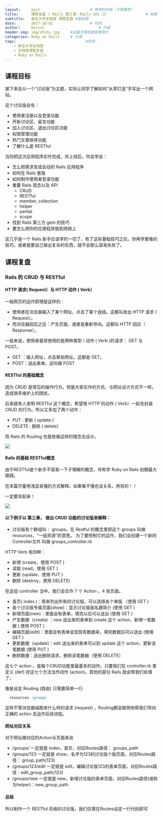 ```yaml
---
layout:     post                       # 使用的布局（不需要改）
title:      课程复盘 | Rails 第三课：Rails 101（2）                 # 标题 
subtitle:   新生大学全栈营 课程复盘 #副标题
date:       2017-10-02                 # 时间
author:     Kerzzi                         # 作者
header-img: img/zhihu.jpg     #这篇文章标题背景图片
categories: Ruby on Rails     # 分类
tags:                                #标签
    - 新生大学全栈营
    - 全栈营课程复盘
    - Ruby on Rails
---
```



## 课程目标

接下来会以一个“讨论版”为主题，实际让同学了解如何“从零打造”手写出一个网站。

这个讨论版会有：

* 使用者注册以及登录功能
* 开新讨论区、留言功能
* 加入讨论区、退出讨论区功能
* 权限管理功能
* 热门文章排序功能
* 了解什么是 RESTful

当你把这次应用程序实作完成，并上线后，你会学会：

* 怎么把需求变成会动的 Rails 应用程序
* 如何在 Rails 套版
* 如何制作使用者登录功能
* 重要 Rails 观念以及 API
  - CRUD
  - RESTful
  - member, collection
  - helper
  - partial
  - scope
* 找到 Rails 第三方 gem 的技巧
* 要怎么把你的应用程序放到网络上

这几乎是一个 Rails 新手应该学的一切了，有了这些基础技巧之后，你再学更难的技巧，或者是要自己做出复杂的东西，就不会那么容易失败了。

## 课程复盘

### Rails 的 CRUD 与 RESTful


#### HTTP 请求( Request）与 HTTP 动作 ( Verb）

一般网页的运作原理是这样的：

* 使用者在浏览器输入了某个网址，点击了某个连结。这都叫发出 HTTP 请求 ( Request）。
* 而浏览器回应之后：产生页面，或者是重新导向。这都叫 HTTP 回应（ Response）。

一般来说，使用者最常使用的是两种类型 / 动作 ( Verb )的请求： GET 与 POST。

* GET ：输入网址，点击某些网址。这都是 GET。
* POST：送出表单。这叫做 POST


#### RESTful 的基础概念

因为 CRUD 是常见的操作行为，但是大家实作的方式、与网址设计方式不一样。造成很多维护上的困扰。

后来就有人发明 RESTful 这个概念，希望用 HTTP 的动作 ( Verb）一起去封装 CRUD 的行为。所以又多加了两个动作：

* PUT : 更新 ( update )
* DELETE : 删除 ( delete）

而 Rails 的 Routing 也是依循这样的理念去设计。

![](https://ww2.sinaimg.cn/large/006tKfTcgy1fk3yvkj8lwj30el03a74b.jpg)


#### Rails 的基础 RESTful概念

由于RESTful是个新手不容易一下子理解的概念，号称学 Ruby on Rails 初期最大障碍。

在本篇尽量用浅显易懂的方式解释。如果看不懂也没关系，用背的！！

一定要背起来！

![](https://ww1.sinaimg.cn/large/006tKfTcgy1fk3yvpbux7j30jg0jgdh1.jpg)


#### 以下例子以 第三章， 做出 CRUD 功能的讨论版来解释：

* 讨论版有个群组叫： groups。在 Restful 的概念里把这个 groups 叫做 resources，“一组资源”的意思。
为了要控制它的运作，我们会创建一个新的 Controller文件 叫做 groups_controller.rb

HTTP Verb 有四种：

* 新增 (create，使用 POST )
* 读取 (read，使用 GET )
* 更新 (update，使用 PUT )
* 删除 (destroy，使用 DELETE)

在这组 controller 当中，我们会实作 7 个 Action ，4 张页面。

* 首页( index )：用来列出所有的讨论版，可以选择各个单版 （使用 GET )
* 各个讨论版专属页面(show)：显示讨论版版名跟简介 (使用 GET )
* 新增页面(new)：里面会有表单，填完以后可以送出 (使用 GET )
* 产生数据（create) ：new 送出来的表单到 create 这个 action，新增一笔数据 ( 使用 POST )
* 编辑页面(edit)：里面会有表单呈现现有数据来，填完数据后可以送出 (使用 GET )
* 更新数据（update)：edit 送出来的表单可以到 update 这个 action，更新该笔数据 (使用 PUT )
* 删除数据：送出删除请求，删除该笔数据（使用 DELETE）

这七个 action ，是每个CRUD功能里最基本的动作。只要我们在 controller.rb 里定义 (def) 好这七个方法当作动作 (action)。其他的部分 Rails 就会帮我们处理了。

像是设定 Routing (路由) 只需要简单一行:

```ruby config/routes.rb
  resources :groups
```
这样不管浏览器端跑来什么样的请求 (request) ，Routing都会聪明地帮我们导向正确的 action 去运作后续流程。



#### 网址对应关系

对于网址跟对应的Action与页面来说

* /groups/ 一定就是 index，首页，对应Routes路径： groups_path
* /groups/123 一定就是 show，名字为123的讨论版个版页面，对应Routes路径： group_path(123)
* /groups/123/edit 一定就是 edit，编辑讨论版123的表单页面，对应Routes路径：edit_group_path(123)
* /groups/new 一定就是 new，新增讨论版的表单页面，对应Routes路径(或称为helper)：new_group_path

#### 总结

所以制作一个 RESTful 风格的讨论版，我们仅需在Routes设定一行代码即可


